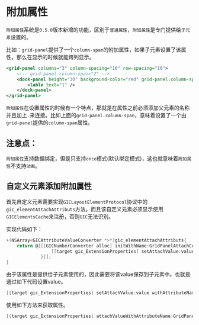 # 附加属性

`附加属性`系统是`0.5.0`版本新增的功能，区别于`普通属性`，`附加属性`是专门提供给`子元素`设置的。

比如：`grid-panel`提供了一个`column-span`的附加属性，如果子元素设置了该属性，那么在显示的时候就能跨列显示。

```xml
<grid-panel columns="3" column-spacing="10" row-spacing="10">
    <!-- grid-panel.column-span="2" -->
    <dock-panel height="30" background-color="red" grid-panel.column-span="2">
        <lable text="1" />
    </dock-panel>
</grid-panel>
```

`附加属性`在设置属性的时候有一个特点，那就是在属性之前必须添加父元素的名称并且加上`.`来连接。比如上面的`grid-panel.column-span`，意味着设置了一个由`grid-panel`提供的`column-span`属性。



## 注意点：

`附加属性`支持数据绑定，但是只支持`once`模式(默认绑定模式)，这也就意味着`附加属性`不支持`动画`。





## 自定义元素添加附加属性

首先自定义元素需要实现`GICLayoutElementProtocol`协议中的`gic_elementAttachAttributs`方法。而且该自定义元素必须显示使用`GICElementsCache`来注册，否则`GIC`无法识别。



实现代码如下：

```objective-c
+(NSArray<GICAttributeValueConverter *>*)gic_elementAttachAttributs{
    return @[[[GICNumberConverter alloc] initWithName:GridPanelAttachColumnSpanKey withSetter:^(NSObject *target, id value) {
                 [[target gic_ExtensionProperties] setAttachValue:value withAttributeName:GridPanelAttachColumnSpanKey];
             }]];
}
```



由于该属性是提供给子元素使用的，因此需要将该value保存到子元素中。也就是通过如下代码设置value。

```objective-c
[[target gic_ExtensionProperties] setAttachValue:value withAttributeName:GridPanelAttachColumnSpanKey];
```

使用如下方法来获取属性。

```objective-c
[[target gic_ExtensionProperties] attachValueWithAttributeName:GridPanelAttachColumnSpanKey];
```



